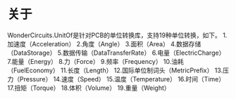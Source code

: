 ﻿# 关于
WonderCircuits.UnitOf是针对PCB的单位转换库，支持19种单位转换，如下。
1.加速度（Acceleration）
2.角度（Angle）
3.面积（Area）
4.数据存储（DataStorage）
5.数据传输（DataTransferRate）
6.电量（ElectricCharge）
7.能量（Energy）
8.力（Force）
9.频率（Frequency）
10.油耗（FuelEconomy）
11.长度（Length）
12.国际单位制词头（MetricPrefix）
13.压力（Pressure）
14.速度（Speed）
15.温度（Temperature）
16.时间（Time）
17.扭矩（Torque）
18.体积（Volume）
19.重量（Weight）
